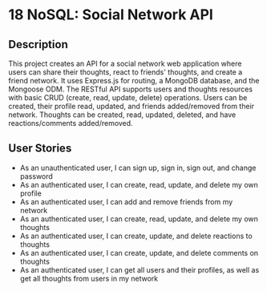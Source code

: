 # 18 NoSQL: Social Network API

## Description
This project creates an API for a social network web application where users can share their thoughts, react to friends' thoughts, and create a friend network. It uses Express.js for routing, a MongoDB database, and the Mongoose ODM.
The RESTful API supports users and thoughts resources with basic CRUD (create, read, update, delete) operations. Users can be created, their profile read, updated, and friends added/removed from their network. Thoughts can be created, read, updated, deleted, and have reactions/comments added/removed.

## User Stories
- As an unauthenticated user, I can sign up, sign in, sign out, and change password
- As an authenticated user, I can create, read, update, and delete my own profile
- As an authenticated user, I can add and remove friends from my network
- As an authenticated user, I can create, read, update, and delete my own thoughts
- As an authenticated user, I can create, update, and delete reactions to thoughts
- As an authenticated user, I can create, update, and delete comments on thoughts
- As an authenticated user, I can get all users and their profiles, as well as get all thoughts from users in my network


